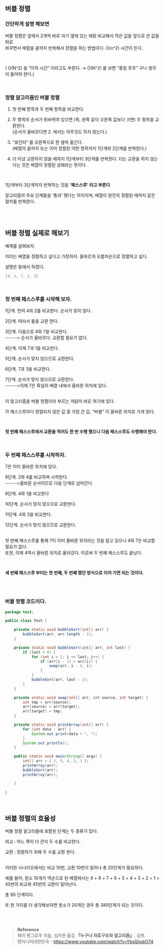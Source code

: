 ## 버블 정렬

### 간단하게 설명 해보면

버블 정렬은 앞에서 2개씩 바로 자기 옆에 있는 애랑 비교해서 작은 값을 앞으로 큰 값을 뒤로 <br/>바꾸면서 배열을 끝까지 반복해서 정렬을 하는 방법이다. O(n^2) 시간이 든다.

<br/>

( O(N^2) 을 “이차 시간” 이라고도 부른다. → O(N^2) 를 보면 “중첩 루프” 구나 생각이 들어야 한다.)

<br/>

### 정렬 알고리즘인 버블 정렬

1. 첫 번째 항목과 두 번째 항목을 비교한다.

2. 두 항목의 순서가 뒤바뀌어 있으면 (즉, 왼쪽 같이 오른쪽 값보다 크면) 두 항목을 교환한다.
<br/>(순서가 올바르다면 2. 에서는 아무것도 하지 않는다.)

1. “포인터” 를 오른쪽으로 한 셀씩 옮긴다.<br/>(배열의 끝까지 또는 이미 정렬된 어떤 항목까지 1단계와 2단계를 반복한다.)

1. 더 이상 교환하지 않을 때까지 1단계부터 3단계를 반복한다. 더는 교환을 하지 않는다는 것은 배열이 정렬된 상태라는 뜻이다.

<br/>

1단계부터 3단계까지 반복하는 것을 **‘패스스루’ 라고 부른다**

알고리즘의 주요 단계들을 ‘통과’ 했다는 의미이며, 배열이 완전히 정렬된 때까지 같은 절차를 반복한다. 

<br/><br/>

## 버블 정렬 실제로 해보기

예제를 살펴보자. 

이라는 배열을 정렬하고 싶다고 가정하자. 올바르게 오름차순으로 정렬하고 싶다.

설명은 밑에서 하겠다.

```java
[4, 2, 7, 1, 3]
```

<br/>

### 첫 번째 패스스루를 시작해 보자.

1단계. 먼저 4와 2를 비교한다. 순서가 맞지 않다.

2단계. 따라서 둘을 교환 한다.

3단계. 다음으로 4와 7을 비교한다.         
------>  순서가 올바르다. 교환할 필요가 없다.

4단계.  이제 7과 1을 비교한다.

5단계. 순서가 맞지 않으므로 교환한다.

6단계. 7과 3을 비교한다.

7단계. 순서가 맞지 않으므로 교환한다.
<br/>------>이제 7은 확실히 배열 내에서 올바른 위치에 있다.

<br/>이 알고리즘을 버블 정렬이라 부르는 까닭이 바로 여기에 있다.

각 패스스루마다 정렬되지 않은 값 중 가장 큰 값, “버블” 이 올바른 위치로 가게 된다.

<br/>

**첫 번째 패스스루에서 교환을 적어도 한 번 수행 했으니 다음 패스스루도 수행해야 한다.**

<br/>

### 두 번째 패스스루를 시작하자.

7은 이미 올바른 위치에 있다.

8단계. 2와 4를 비교하며 시작한다.
<br/>------>올바른 순서이므로 다음 단계로 넘어간다.

9단계. 4와 1을 비교한다

10단계. 순서가 맞지 않으므로 교환한다.

11단계. 4와 3을 비교한다.

12단계. 순서가 맞지 않으므로 교환한다.

<br/>첫 번째 패스스루를 통해 7이 이미 올바른 위치라는 것을 알고 있으니 4와 7은 비교할 필요가 없다. <br/>또한, 이제 4역시 올바른 위치로 올라갔다. 이로써 두 번째 패스스루도 끝났다.

<br/>

**세 번째 패스스루 부터는 첫 번째, 두 번째 했던 방식으로 이어 가면 되는 것이다.**

<br/><br/>

### 버블 정렬 코드이다.

```java
package test;

public class Test {

	private static void bubbleSort(int[] arr) {
		bubbleSort(arr, arr.length - 1);
	}

	private static void bubbleSort(int[] arr, int last) {
		if (last > 0) {
			for (int i = 1; i <= last; i++) {
				if (arr[i - 1] > arr[i]) {
					swap(arr, i - 1, i);
				}
			}
			bubbleSort(arr, last - 1);
		}
	}

	private static void swap(int[] arr, int source, int target) {
		int tmp = arr[source];
		arr[source] = arr[target];
		arr[target] = tmp;
	}

	private static void printArray(int[] arr) {
		for (int data : arr) {
			System.out.print(data + ", ");
		}
		System.out.println();
	}

	public static void main(String[] args) {
		int[] arr = { 3, 5, 4, 2, 1 };
		printArray(arr);
		bubbleSort(arr);
		printArray(arr);

	}

}
```


<br/>

## 버블 정렬의 효율성

버블 정렬 알고리즘에 포함된 단계는 두 종류가 있다.

비교 : 어느 쪽이 더 큰지 두 수를 비교한다.

교환 : 정렬하기 위해 두 수를 교환 한다.

<br/>이러한 시나리오에서는 비교 10번, 교환 10번이 일어나 총 20단계가 필요하다.

예를 들어, 원소 10개가 역순으로 된 배열에서는 9 + 8 + 7 + 6 + 5 + 4 + 3 + 2 + 1 = 45번의 비교와 45번의 교환이 일어난다. 

총 90 단계이다.

또 한 가지를 더 생각해보자면 원소가 20개인 경우 총 380단계가 되는 것이다.


<br/><br/>

>**Reference**
<br/>제이 웬그로우 지음, 심지현 옮김 **『**누구나 자료구조와 알고리즘**』**, 길벗. <br/>
엔지니어대한민국 - https://www.youtube.com/watch?v=YbsQiiubO74